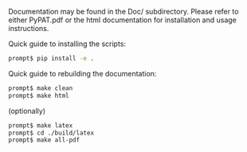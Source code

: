 Documentation may be found in the Doc/ subdirectory. Please refer to
either PyPAT.pdf or the html documentation for installation and usage
instructions.

Quick guide to installing the scripts:

```bash
prompt$ pip install -e .
```

Quick guide to rebuilding the documentation:

```bash
prompt$ make clean
prompt$ make html
```

(optionally)
```bash
prompt$ make latex
prompt$ cd ./build/latex
prompt$ make all-pdf
```
